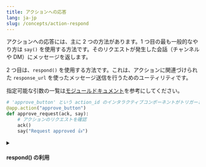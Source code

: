 ```yaml
---
title: アクションへの応答
lang: ja-jp
slug: /concepts/action-respond
---
```




アクションへの応答には、主に 2 つの方法があります。1 つ目の最も一般的なやり方は `say()` を使用する方法です。そのリクエストが発生した会話（チャンネルや DM）にメッセージを返します。

2 つ目は、`respond()` を使用する方法です。これは、アクションに関連づけられた `response_url` を使ったメッセージ送信を行うためのユーティリティです。



<span>指定可能な引数の一覧は<a href="https://slack.dev/bolt-python/api-docs/slack_bolt/kwargs_injection/args.html">モジュールドキュメント</a>を参考にしてください。</span>
```python
# 'approve_button' という action_id のインタラクティブコンポーネントがトリガーされると、このリスナーが呼ばれる
@app.action("approve_button")
def approve_request(ack, say):
    # アクションのリクエストを確認
    ack()
    say("Request approved 👍")
```


<details class="secondary-wrapper">
<summary class="section-head" markdown="0">
<h4 class="section-head">respond() の利用</h4>
</summary>



`respond()` は `response_url` を使って送信するときに便利なメソッドで、これらと同じような動作をします。投稿するメッセージのペイロードには、全ての[メッセージペイロードのプロパティ](https://api.slack.com/reference/messaging/payload)とオプションのプロパティとして `response_type`（値は `"in_channel"` または `"ephemeral"`）、`replace_original`、`delete_original`、`unfurl_links`、`unfurl_media` などを指定できます。こうすることによってアプリから送信されるメッセージは、やり取りの発生元に反映されます。



```python
# 'user_select' という action_id を持つアクションのトリガーをリッスン
@app.action("user_select")
def select_user(ack, action, respond):
    ack()
    respond(f"You selected <@{action['selected_user']}>")
```

</details>
